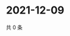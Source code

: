 # 2021-12-09

共 0 条

<!-- BEGIN WEIBO -->
<!-- 最后更新时间 Thu Dec 09 2021 22:11:23 GMT+0800 (China Standard Time) -->

<!-- END WEIBO -->

